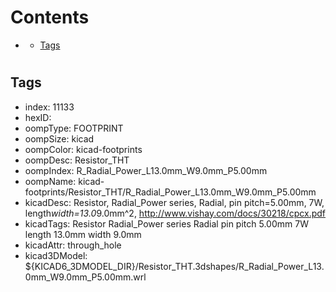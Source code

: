



Contents
========

* [](#)
	* [Tags](#tags)

# 

## Tags

- index: 11133
- hexID: 
- oompType: FOOTPRINT
- oompSize: kicad
- oompColor: kicad-footprints
- oompDesc: Resistor_THT
- oompIndex: R_Radial_Power_L13.0mm_W9.0mm_P5.00mm
- oompName: kicad-footprints/Resistor_THT/R_Radial_Power_L13.0mm_W9.0mm_P5.00mm
- kicadDesc: Resistor, Radial_Power series, Radial, pin pitch=5.00mm, 7W, length*width=13.0*9.0mm^2, http://www.vishay.com/docs/30218/cpcx.pdf
- kicadTags: Resistor Radial_Power series Radial pin pitch 5.00mm 7W length 13.0mm width 9.0mm
- kicadAttr: through_hole
- kicad3DModel: ${KICAD6_3DMODEL_DIR}/Resistor_THT.3dshapes/R_Radial_Power_L13.0mm_W9.0mm_P5.00mm.wrl
